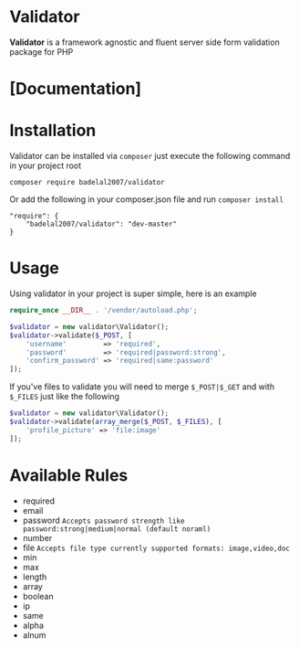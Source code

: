 # Validator
**Validator** is a framework agnostic and fluent server side form validation package for PHP


# [Documentation]

# Installation
Validator can be installed via `composer` just execute the following command
in your project root

```composer require badelal2007/validator```

Or add the following in your composer.json file and run `composer install`

```
"require": {
    "badelal2007/validator": "dev-master"
}
```

# Usage
Using validator in your project is super simple, here is an example
```php
require_once __DIR__ . '/vendor/autoload.php';

$validator = new validator\Validator();
$validator->validate($_POST, [
    'username'         => 'required',
    'password'         => 'required|password:strong',
    'confirm_password' => 'required|same:password'
]);
```
If you've files to validate you will need to merge `$_POST|$_GET` and with `$_FILES` just like the following
```php
$validator = new validator\Validator();
$validator->validate(array_merge($_POST, $_FILES), [
    'profile_picture' => 'file:image'
]);
```

# Available Rules
- required
- email 
- password `Accepts password strength like password:strong|medium|normal (default noraml)` 
- number
- file `Accepts file type currently supported formats: image,video,doc`
- min
- max
- length
- array
- boolean
- ip
- same
- alpha
- alnum
